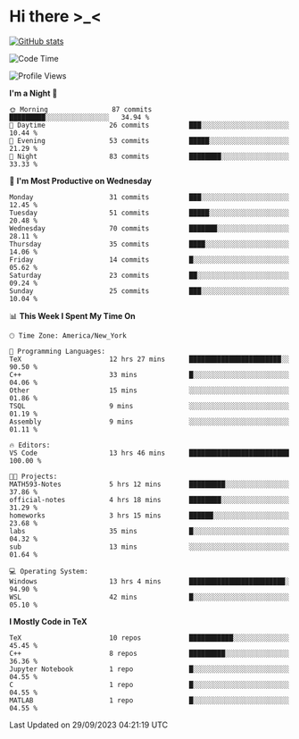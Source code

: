 # Hi there \>_<

[![GitHub stats](https://github-readme-stats.vercel.app/api?username=ARessegetesStery&show_icons=true&theme=transparent)](https://github.com/anuraghazra/github-readme-stats)

<!--START_SECTION:waka-->
![Code Time](http://img.shields.io/badge/Code%20Time-342%20hrs%2020%20mins-blue)

![Profile Views](http://img.shields.io/badge/Profile%20Views-0-blue)

**I'm a Night 🦉** 

```text
🌞 Morning                87 commits          █████████░░░░░░░░░░░░░░░░   34.94 % 
🌆 Daytime                26 commits          ███░░░░░░░░░░░░░░░░░░░░░░   10.44 % 
🌃 Evening                53 commits          █████░░░░░░░░░░░░░░░░░░░░   21.29 % 
🌙 Night                  83 commits          ████████░░░░░░░░░░░░░░░░░   33.33 % 
```
📅 **I'm Most Productive on Wednesday** 

```text
Monday                   31 commits          ███░░░░░░░░░░░░░░░░░░░░░░   12.45 % 
Tuesday                  51 commits          █████░░░░░░░░░░░░░░░░░░░░   20.48 % 
Wednesday                70 commits          ███████░░░░░░░░░░░░░░░░░░   28.11 % 
Thursday                 35 commits          ████░░░░░░░░░░░░░░░░░░░░░   14.06 % 
Friday                   14 commits          █░░░░░░░░░░░░░░░░░░░░░░░░   05.62 % 
Saturday                 23 commits          ██░░░░░░░░░░░░░░░░░░░░░░░   09.24 % 
Sunday                   25 commits          ███░░░░░░░░░░░░░░░░░░░░░░   10.04 % 
```


📊 **This Week I Spent My Time On** 

```text
🕑︎ Time Zone: America/New_York

💬 Programming Languages: 
TeX                      12 hrs 27 mins      ███████████████████████░░   90.50 % 
C++                      33 mins             █░░░░░░░░░░░░░░░░░░░░░░░░   04.06 % 
Other                    15 mins             ░░░░░░░░░░░░░░░░░░░░░░░░░   01.86 % 
TSQL                     9 mins              ░░░░░░░░░░░░░░░░░░░░░░░░░   01.19 % 
Assembly                 9 mins              ░░░░░░░░░░░░░░░░░░░░░░░░░   01.11 % 

🔥 Editors: 
VS Code                  13 hrs 46 mins      █████████████████████████   100.00 % 

🐱‍💻 Projects: 
MATH593-Notes            5 hrs 12 mins       █████████░░░░░░░░░░░░░░░░   37.86 % 
official-notes           4 hrs 18 mins       ████████░░░░░░░░░░░░░░░░░   31.29 % 
homeworks                3 hrs 15 mins       ██████░░░░░░░░░░░░░░░░░░░   23.68 % 
labs                     35 mins             █░░░░░░░░░░░░░░░░░░░░░░░░   04.32 % 
sub                      13 mins             ░░░░░░░░░░░░░░░░░░░░░░░░░   01.64 % 

💻 Operating System: 
Windows                  13 hrs 4 mins       ████████████████████████░   94.90 % 
WSL                      42 mins             █░░░░░░░░░░░░░░░░░░░░░░░░   05.10 % 
```

**I Mostly Code in TeX** 

```text
TeX                      10 repos            ███████████░░░░░░░░░░░░░░   45.45 % 
C++                      8 repos             █████████░░░░░░░░░░░░░░░░   36.36 % 
Jupyter Notebook         1 repo              █░░░░░░░░░░░░░░░░░░░░░░░░   04.55 % 
C                        1 repo              █░░░░░░░░░░░░░░░░░░░░░░░░   04.55 % 
MATLAB                   1 repo              █░░░░░░░░░░░░░░░░░░░░░░░░   04.55 % 
```




 Last Updated on 29/09/2023 04:21:19 UTC
<!--END_SECTION:waka-->
